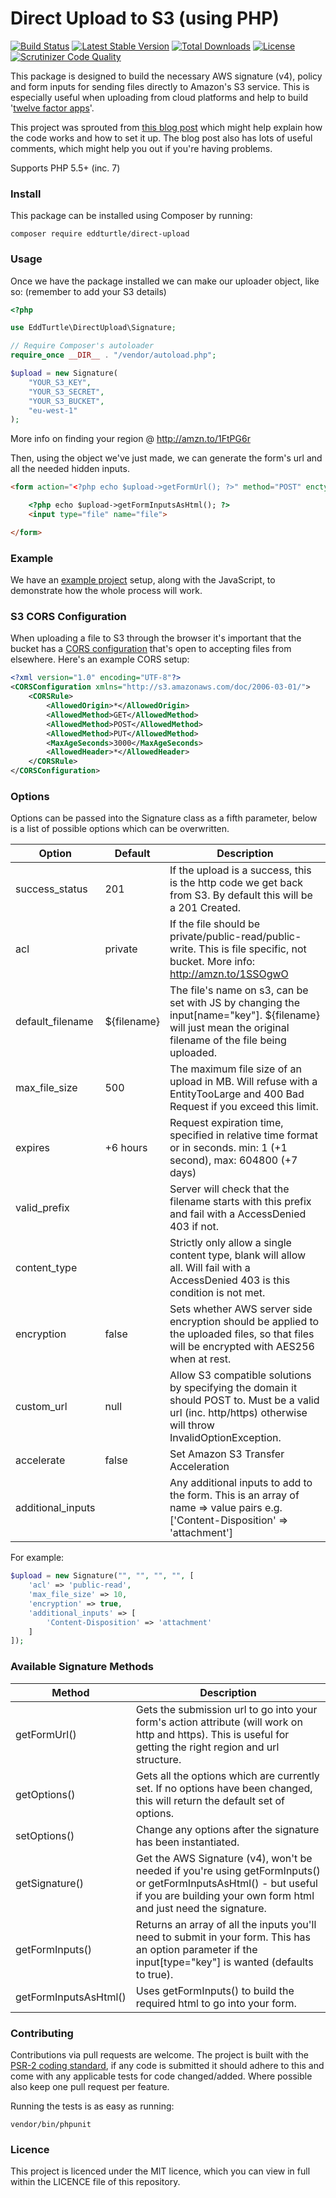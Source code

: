 # Direct Upload to S3 (using PHP)

[![Build Status](https://travis-ci.org/eddturtle/direct-upload.svg?branch=master)](https://travis-ci.org/eddturtle/direct-upload)
[![Latest Stable Version](https://poser.pugx.org/eddturtle/direct-upload/v/stable)](https://packagist.org/packages/eddturtle/direct-upload)
[![Total Downloads](https://poser.pugx.org/eddturtle/direct-upload/downloads)](https://packagist.org/packages/eddturtle/direct-upload)
[![License](https://poser.pugx.org/eddturtle/direct-upload/license)](https://packagist.org/packages/eddturtle/direct-upload)
[![Scrutinizer Code Quality](https://scrutinizer-ci.com/g/eddturtle/direct-upload/badges/quality-score.png?b=master)](https://scrutinizer-ci.com/g/eddturtle/direct-upload/badges/quality-score.png?b=master)

This package is designed to build the necessary AWS signature (v4), policy and form inputs for sending files directly to Amazon's S3 service. This is especially useful when uploading from cloud platforms and help to build '[twelve factor apps](http://12factor.net/backing-services)'.

This project was sprouted from [this blog post](https://www.designedbyaturtle.co.uk/2015/direct-upload-to-s3-using-aws-signature-v4-php/) which might help explain how the code works and how to set it up. The blog post also has lots of useful comments, which might help you out if you're having problems.

Supports PHP 5.5+ (inc. 7)

### Install

This package can be installed using Composer by running:

    composer require eddturtle/direct-upload
    
### Usage

Once we have the package installed we can make our uploader object, like so: (remember to add your S3 details)

```php
<?php

use EddTurtle\DirectUpload\Signature;

// Require Composer's autoloader
require_once __DIR__ . "/vendor/autoload.php";

$upload = new Signature(
    "YOUR_S3_KEY",
    "YOUR_S3_SECRET",
    "YOUR_S3_BUCKET",
    "eu-west-1"
);
```
    
More info on finding your region @ http://amzn.to/1FtPG6r

Then, using the object we've just made, we can generate the form's url and all the needed hidden inputs.

```html
<form action="<?php echo $upload->getFormUrl(); ?>" method="POST" enctype="multipart/form-data">

    <?php echo $upload->getFormInputsAsHtml(); ?>
    <input type="file" name="file">

</form>
```
    
### Example
    
We have an [example project](https://github.com/eddturtle/direct-upload-s3-signaturev4) setup, along with the JavaScript, to demonstrate how the whole process will work.

### S3 CORS Configuration

When uploading a file to S3 through the browser it's important that the bucket has a [CORS configuration](http://docs.aws.amazon.com/AmazonS3/latest/dev/cors.html) that's open to accepting files from elsewhere. Here's an example CORS setup:

```xml
<?xml version="1.0" encoding="UTF-8"?>
<CORSConfiguration xmlns="http://s3.amazonaws.com/doc/2006-03-01/">
    <CORSRule>
        <AllowedOrigin>*</AllowedOrigin>
        <AllowedMethod>GET</AllowedMethod>
        <AllowedMethod>POST</AllowedMethod>
        <AllowedMethod>PUT</AllowedMethod>
        <MaxAgeSeconds>3000</MaxAgeSeconds>
        <AllowedHeader>*</AllowedHeader>
    </CORSRule>
</CORSConfiguration>
```
    
### Options

Options can be passed into the Signature class as a fifth parameter, below is a list of possible options which can be overwritten.

| Option            | Default     | Description  |
| ----------------- | ----------- |------------- |
| success_status    | 201         | If the upload is a success, this is the http code we get back from S3. By default this will be a 201 Created. |
| acl               | private     | If the file should be private/public-read/public-write. This is file specific, not bucket. More info: http://amzn.to/1SSOgwO |
| default_filename  | ${filename} | The file's name on s3, can be set with JS by changing the input[name="key"]. ${filename} will just mean the original filename of the file being uploaded. |
| max_file_size     | 500         | The maximum file size of an upload in MB. Will refuse with a EntityTooLarge and 400 Bad Request if you exceed this limit. |
| expires           | +6 hours    | Request expiration time, specified in relative time format or in seconds. min: 1 (+1 second), max: 604800 (+7 days) |
| valid_prefix      |             | Server will check that the filename starts with this prefix and fail with a AccessDenied 403 if not. |
| content_type      |             | Strictly only allow a single content type, blank will allow all. Will fail with a AccessDenied 403 is this condition is not met. |
| encryption        | false       | Sets whether AWS server side encryption should be applied to the uploaded files, so that files will be encrypted with AES256 when at rest. |
| custom_url        | null        | Allow S3 compatible solutions by specifying the domain it should POST to. Must be a valid url (inc. http/https) otherwise will throw InvalidOptionException. |
| accelerate        | false       | Set Amazon S3 Transfer Acceleration |
| additional_inputs |             | Any additional inputs to add to the form. This is an array of name => value pairs e.g. ['Content-Disposition' => 'attachment'] |

For example:

```php
$upload = new Signature("", "", "", "", [
    'acl' => 'public-read',
    'max_file_size' => 10,
    'encryption' => true,
    'additional_inputs' => [
        'Content-Disposition' => 'attachment'
    ]
]);
```

### Available Signature Methods

| Method                | Description  |
| --------------------- | ------------ |
| getFormUrl()          | Gets the submission url to go into your form's action attribute (will work on http and https). This is useful for getting the right region and url structure. |
| getOptions()          | Gets all the options which are currently set. If no options have been changed, this will return the default set of options. |
| setOptions()          | Change any options after the signature has been instantiated. |
| getSignature()        | Get the AWS Signature (v4), won't be needed if you're using getFormInputs() or getFormInputsAsHtml() - but useful if you are building your own form html and just need the signature. |
| getFormInputs()       | Returns an array of all the inputs you'll need to submit in your form. This has an option parameter if the input[type="key"] is wanted (defaults to true). |
| getFormInputsAsHtml() | Uses getFormInputs() to build the required html to go into your form. |

### Contributing
    
Contributions via pull requests are welcome. The project is built with the [PSR-2 coding standard](https://github.com/php-fig/fig-standards/blob/master/accepted/PSR-2-coding-style-guide.md), if any code is submitted it should adhere to this and come with any applicable tests for code changed/added. Where possible also keep one pull request per feature.

Running the tests is as easy as running:

    vendor/bin/phpunit
    
### Licence

This project is licenced under the MIT licence, which you can view in full within the LICENCE file of this repository.
